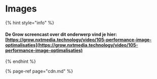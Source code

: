 # Images

{% hint style="info" %}
#### De Grow screencast over dit onderwerp vind je hier: [https://grow.nxtmedia.technology/video/105-performance-image-optimalisaties](https://grow.nxtmedia.technology/video/105-performance-image-optimalisaties)
{% endhint %}

{% page-ref page="cdn.md" %}



